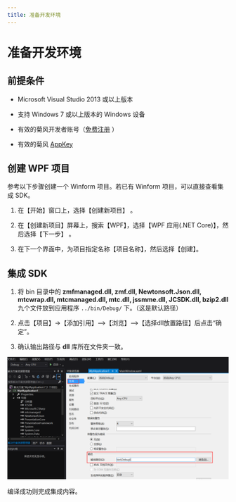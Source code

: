 ```yaml
---
title: 准备开发环境
---
```

# 准备开发环境

## 前提条件

- Microsoft Visual Studio 2013 或以上版本

- 支持 Windows 7 或以上版本的 Windows 设备

- 有效的菊风开发者账号（[免费注册](http:///developer.juphoon.com/signup) ）

- 有效的菊风 [AppKey](https://developer.juphoon.com/cn/document/V2.1/create-application.php)

## 创建 WPF 项目

参考以下步骤创建一个 Winform 项目。若已有 Winform 项目，可以直接查看集成 SDK。

1. 在【开始】窗口上，选择【创建新项目】 。

2. 在【创建新项目】屏幕上，搜索【WPF】，选择【WPF 应用(.NET Core)】，然后选择【下一步】 。

3. 在下一个界面中，为项目指定名称【项目名称】，然后选择【创建】。

## 集成 SDK

1. 将 bin 目录中的 **zmfmanaged.dll, zmf.dll, Newtonsoft.Json.dll,
    mtcwrap.dll, mtcmanaged.dll, mtc.dll, jssmme.dll, JCSDK.dll,
    bzip2.dll** 九个文件放到应用程序 `../bin/Debug/` 下。（这是默认路径）

2. 点击【项目】-\>【添加引用】–\>【浏览】–\>【选择dll放置路径】后点击“确定”。

3. 确认输出路径与 **dll** 库所在文件夹一致。

![../../../../\_images/windows\_5.png](../../../../_images/windows_5.png)

编译成功则完成集成内容。
